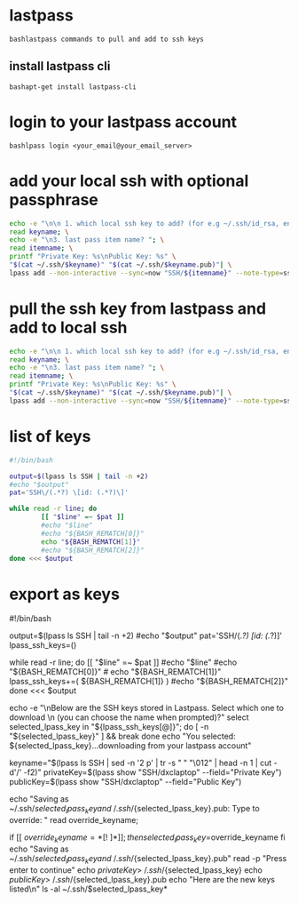 # lastpass
```bashlastpass commands to pull and add to ssh keys```

## install lastpass cli
```bashapt-get install lastpass-cli```

# login to your lastpass account
```bashlpass login <your_email@your_email_server>```

# add your local ssh with optional passphrase
```bash
echo -e "\n\n 1. which local ssh key to add? (for e.g ~/.ssh/id_rsa, enter id_rsa)"; \
read keyname; \
echo -e "\n3. last pass item name? "; \
read itemname; \
printf "Private Key: %s\nPublic Key: %s" \
"$(cat ~/.ssh/$keyname)" "$(cat ~/.ssh/$keyname.pub)"| \
lpass add --non-interactive --sync=now "SSH/${itemname}" --note-type=ssh-key
```

# pull the ssh key from lastpass and add to local ssh
```bash
echo -e "\n\n 1. which local ssh key to add? (for e.g ~/.ssh/id_rsa, enter id_rsa)"; \
read keyname; \
echo -e "\n3. last pass item name? "; \
read itemname; \
printf "Private Key: %s\nPublic Key: %s" \
"$(cat ~/.ssh/$keyname)" "$(cat ~/.ssh/$keyname.pub)"| \
lpass add --non-interactive --sync=now "SSH/${itemname}" --note-type=ssh-key
```

# list of keys
```bash
#!/bin/bash

output=$(lpass ls SSH | tail -n +2)
#echo "$output"
pat='SSH\/(.*?) \[id: (.*?)\]'

while read -r line; do
        [[ "$line" =~ $pat ]]
        #echo "$line"
        #echo "${BASH_REMATCH[0]}"
        echo "${BASH_REMATCH[1]}"
        #echo "${BASH_REMATCH[2]}"
done <<< $output
```

# export as keys
#!/bin/bash

output=$(lpass ls SSH | tail -n +2) 
#echo "$output"
pat='SSH\/(.*?) \[id: (.*?)\]'
lpass_ssh_keys=()

while read -r line; do 
	[[ "$line" =~ $pat ]] 
	#echo "$line"
	#echo "${BASH_REMATCH[0]}" 
	# echo "${BASH_REMATCH[1]}" 
	lpass_ssh_keys+=( ${BASH_REMATCH[1]} )
	#echo "${BASH_REMATCH[2]}" 
done <<< $output

echo -e "\nBelow are the SSH keys stored in Lastpass. Select which one to download \n (you can choose the name when prompted)?"
select selected_lpass_key in "${lpass_ssh_keys[@]}"; do
        [ -n "${selected_lpass_key}" ] && break
done
echo "You selected: ${selected_lpass_key}...downloading from your lastpass account"



keyname="$(lpass ls SSH | sed -n '2 p' |  tr -s " " "\012" | head -n 1 | cut -d'/' -f2)"
privateKey=$(lpass show "SSH/dxclaptop" --field="Private Key")
publicKey=$(lpass show "SSH/dxclaptop" --field="Public Key")
 
echo "Saving as ~/.ssh/${selected_lpass_key} and ~/.ssh/${selected_lpass_key}.pub: Type to override: "
read override_keyname;

if [[ $override_keyname = *[!\ ]* ]]; then
  selected_lpass_key=$override_keyname
fi
echo "Saving as ~/.ssh/${selected_lpass_key} and ~/.ssh/${selected_lpass_key}.pub"
read -p "Press enter to continue"
echo $privateKey > ~/.ssh/${selected_lpass_key}
echo $publicKey > ~/.ssh/${selected_lpass_key}.pub
echo "Here are the new keys listed\n"
ls -al ~/.ssh/$selected_lpass_key*
